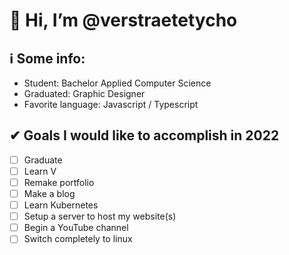 # 👋 Hi, I’m @verstraetetycho

## ℹ Some info:
- Student: Bachelor Applied Computer Science
- Graduated: Graphic Designer
- Favorite language: Javascript / Typescript

## ✔ Goals I would like to accomplish in 2022
- [ ] Graduate
- [ ] Learn V
- [ ] Remake portfolio
- [ ] Make a blog
- [ ] Learn Kubernetes
- [ ] Setup a server to host my website(s)
- [ ] Begin a YouTube channel
- [ ] Switch completely to linux

